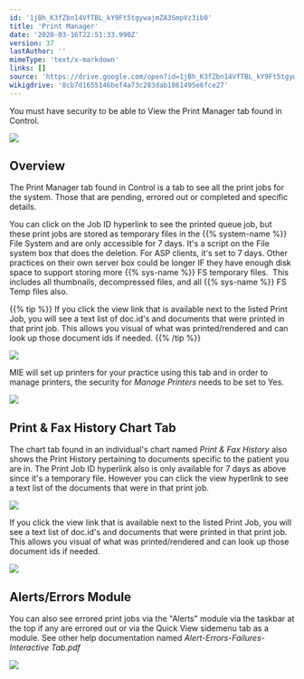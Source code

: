 ```yaml
---
id: '1jBh_K3fZbn14VfTBL_kY9Ft5tgywajmZA3SmpVz3ib0'
title: 'Print Manager'
date: '2020-03-16T22:51:33.990Z'
version: 37
lastAuthor: ''
mimeType: 'text/x-markdown'
links: []
source: 'https://drive.google.com/open?id=1jBh_K3fZbn14VfTBL_kY9Ft5tgywajmZA3SmpVz3ib0'
wikigdrive: '8cb7d1655146bef4a73c283dab1861495e6fce27'
---
```

You must have security to be able to View the Print Manager tab found in Control.

![](../print-manager.assets/549a4377015747ff6caf9eb00ca2139a.png)

## Overview

The Print Manager tab found in Control is a tab to see all the print jobs for the system. Those that are pending, errored out or completed and specific details.

You can click on the Job ID hyperlink to see the printed queue job, but these print jobs are stored as temporary files in the {{% system-name %}} File System and are only accessible for 7 days. It's a script on the File system box that does the deletion. For ASP clients, it's set to 7 days. Other practices on their own server box could be longer IF they have enough disk space to support storing more {{% sys-name %}} FS temporary files.  This includes all thumbnails, decompressed files, and all {{% sys-name %}} FS Temp files also.

{{% tip %}}
If you click the view link that is available next to the listed Print Job, you will see a text list of doc.id's and documents that were printed in that print job. This allows you visual of what was printed/rendered and can look up those document ids if needed.
{{% /tip %}}

![](../print-manager.assets/a13f9262da394d33536bfe73de1bc441.png)

MIE will set up printers for your practice using this tab and in order to manage printers, the security for *Manage Printers* needs to be set to Yes.

![](../print-manager.assets/0b6e720574a7c127cf1dee6b842f0ee0.png)

## Print & Fax History Chart Tab

The chart tab found in an individual's chart named *Print & Fax History* also shows the Print History pertaining to documents specific to the patient you are in. The Print Job ID hyperlink also is only available for 7 days as above since it's a temporary file. However you can click the view hyperlink to see a text list of the documents that were in that print job.

![](../print-manager.assets/78d4121e9efb64165b93b49c6cd4d95c.png)

If you click the view link that is available next to the listed Print Job, you will see a text list of doc.id's and documents that were printed in that print job. This allows you visual of what was printed/rendered and can look up those document ids if needed.

![](../print-manager.assets/c14fc29b062f4e585e9e0b022585c662.png)

## Alerts/Errors Module

You can also see errored print jobs via the "Alerts" module via the taskbar at the top if any are errored out or via the Quick View sidemenu tab as a module. See other help documentation named *Alert-Errors-Failures-Interactive Tab.pdf*

![](../print-manager.assets/b3df97dead7c7fa7bcb6cd410c03156e.png)

